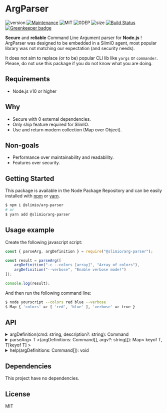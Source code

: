 # ArgParser
![version](https://img.shields.io/badge/dynamic/json.svg?url=https://raw.githubusercontent.com/SlimIO/ArgParser/master/package.json?token=AOgWw3vrgQuu-U4fz1c7yYZyc7XJPNtrks5catjdwA%3D%3D&query=$.version&label=Version)
[![Maintenance](https://img.shields.io/badge/Maintained%3F-yes-green.svg)](https://github.com/SlimIO/ArgParser/commit-activity)
![MIT](https://img.shields.io/github/license/mashape/apistatus.svg)
![0DEP](https://img.shields.io/david/SlimIO/Arg-Parser.svg)
![size](https://img.shields.io/bundlephobia/min/@slimio/arg-parser.svg)
[![Build Status](https://travis-ci.com/SlimIO/ArgParser.svg?branch=master)](https://travis-ci.com/SlimIO/ArgParser) [![Greenkeeper badge](https://badges.greenkeeper.io/SlimIO/ArgParser.svg)](https://greenkeeper.io/)

**Secure** and **reliable** Command Line Argument parser for **Node.js** ! ArgParser was designed to be embedded in a SlimIO agent, most popular library was not matching our expectation (and security needs).

It does not aim to replace (or to be) popular CLI lib like `yargs` or `commander`. Please, do not use this package if you do not know what you are doing.

## Requirements
- Node.js v10 or higher

## Why

- Secure with 0 external dependencies.
- Only ship feature required for SlimIO.
- Use and return modern collection (Map over Object).

## Non-goals

- Performance over maintainability and readability.
- Features over security.

## Getting Started

This package is available in the Node Package Repository and can be easily installed with [npm](https://docs.npmjs.com/getting-started/what-is-npm) or [yarn](https://yarnpkg.com).

```bash
$ npm i @slimio/arg-parser
# or
$ yarn add @slimio/arg-parser
```

## Usage example

Create the following javascript script:
```js
const { parseArg, argDefinition } = require("@slimio/arg-parser");

const result = parseArg([
    argDefinition("-c --colors [array]", "Array of colors"),
    argDefinition("--verbose", "Enable verbose mode!")
]);

console.log(result);
```

And then run the following command line:
```bash
$ node yourscript --colors red blue --verbose
$ Map { 'colors' => [ 'red', 'blue' ], 'verbose' => true }
```

## API
<details><summary>argDefinition(cmd: string, description?: string): Command</summary>
<br />

Generate a new Command definition. cmd argument is a string pattern that will be matched against the following regex:
```js
/^(-{1}(?<shortcut>[a-z]){1})?\s?(-{2}(?<name>[a-z]+)){1}\s?(\[(?<type>number|string|boolean|array)(=(?<defaultVal>.*))?\])?$/;
```

Take a look at the root directory `example` for more examples of how to use addCommand !
```js
const { parseArg, argDefinition } = require("@slimio/arg-parser");

const result = parseArg([
    argDefinition("--verbose", "Enable verbose mode!"),
    argDefinition("-a --autoreload [number=500]", "Configuration Autoreload delay in number")
]);
```
A command is described as follow on TypeScript:
```ts
interface Command {
    name: string;
    type: string;
    description: string;
    shortcut?: string;
    defaultVal?: number | string | boolean | any[];
}
```
Feel free to redefine the wrapper as you want !
</details>


<details><summary>parseArg< T >(argDefinitions: Command[], argv?: string[]): Map< keyof T, T[keyof T] ></summary>
<br />

Parse Argv (or any input `string[]`). Return a ECMAScript6 Map Object.

```js
const { parseArg, argDefinition } = require("@slimio/arg-parser");

const argv = parseArg([
    argDefinition("--level [number=1]")
], ["--level", "10"]);
console.log(argv.get("level"));
```

Under the hood we use TypeScript with the following type
```ts
export type ArgvResult<T> = Map<keyof T, T[keyof T]>;
```
</details>

<details><summary>help(argDefinitions: Command[]): void</summary>
<br />

Display all commands information

```js
const cmdDef = [
    ArgParser.argDefinition("-p --product [number=10]", "Product number description"),
    ArgParser.argDefinition("-t --truc [string]"),
    ArgParser.argDefinition("--bidule")
];

ArgParser.help(cmdDef);

// output ->
// Usage :
//     - node file.js <command>
//     - node file.js <command> <value>
//
// <command>     <type>   <default>  <description>
// -p --product  number   10         Product number description
// -t --truc     string
// --bidule      boolean  true
```
</details>

## Dependencies
This project have no dependencies.

## License
MIT
